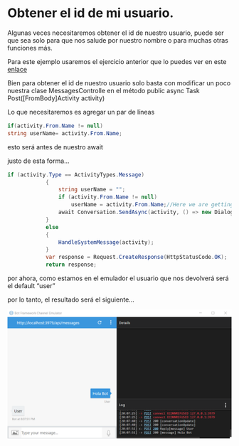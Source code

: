# Obtener el id de mi usuario.

Algunas veces necesitaremos obtener el id de nuestro usuario, puede ser que sea solo para que nos salude por nuestro nombre o para muchas otras funciones más.

Para este ejemplo usaremos el ejercicio anterior que lo puedes ver en este [enlace](https://github.com/aminespinoza/Curso-bots/tree/master/Ejercicios/9.%20Preguntas%20y%20respuestas%20b%C3%A1sicas)

Bien para obtener el id de nuestro usuario solo basta con modificar un poco nuestra clase MessagesControlle en el método public async Task<HttpResponseMessage> Post([FromBody]Activity activity)


Lo que necesitaremos es agregar un par de líneas 

``` csharp - C
if(activity.From.Name != null)
string userName= activity.From.Name;
``` 

esto será antes de nuestro await

justo de esta forma…

``` csharp - C
if (activity.Type == ActivityTypes.Message)
            {
                string userName = "";
                if (activity.From.Name != null)
                    userName = activity.From.Name;//Here we are getting user name
                await Conversation.SendAsync(activity, () => new Dialogs.RootDialog());
            }
            else
            {
                HandleSystemMessage(activity);
            }
            var response = Request.CreateResponse(HttpStatusCode.OK);
            return response;
``` 

por ahora, como estamos en el emulador el usuario que nos devolverá será el default “user” 

por lo tanto, el resultado será el siguiente…

<img src="Imagenes/user.PNG"/>
